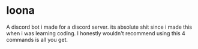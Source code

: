 # loona
A discord bot i made for a discord server.
its absolute shit since i made this when i was learning coding.
I honestly wouldn't recommend using this
4 commands is all you get.
